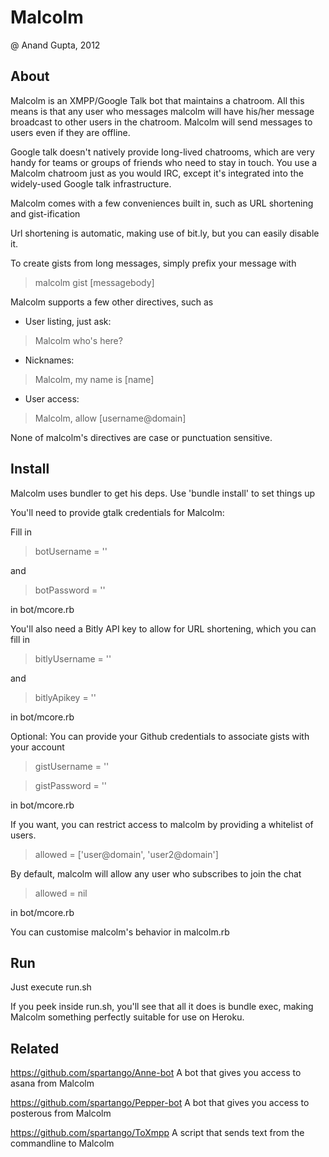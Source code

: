 Malcolm
=======

@ Anand Gupta, 2012

About
-----

Malcolm is an XMPP/Google Talk bot that maintains a chatroom. 
All this means is that any user who messages malcolm will have his/her
message broadcast to other users in the chatroom. Malcolm will send messages
to users even if they are offline.

Google talk doesn't natively provide long-lived chatrooms, which are very handy
for teams or groups of friends who need to stay in touch. You use a Malcolm 
chatroom just as you would IRC, except it's integrated into the widely-used Google talk 
infrastructure. 

Malcolm comes with a few conveniences built in, such as URL shortening and gist-ification

Url shortening is automatic, making use of bit.ly, but you can easily disable it. 

To create gists from long messages, simply prefix your message with 
> malcolm gist [messagebody]

Malcolm supports a few other directives, such as

* User listing, just ask:
> Malcolm who's here?

* Nicknames:
> Malcolm, my name is [name]

* User access:
> Malcolm, allow [username@domain]

None of malcolm's directives are case or punctuation sensitive. 

Install 
-------

Malcolm uses bundler to get his deps. 
Use 'bundle install' to set things up

You'll need to provide gtalk credentials for Malcolm:

Fill in 
> botUsername = ''

and

> botPassword = ''

in bot/mcore.rb

You'll also need a Bitly API key to allow for URL shortening, which you can fill in
> bitlyUsername = ''

and

> bitlyApikey   = ''

in bot/mcore.rb

Optional: You can provide your Github credentials to associate gists with your account
> gistUsername = ''

> gistPassword = ''

in bot/mcore.rb

If you want, you can restrict access to malcolm by providing a whitelist of users. 
> allowed = ['user@domain', 'user2@domain']

By default, malcolm will allow any user who subscribes to join the chat
> allowed = nil

in bot/mcore.rb

You can customise malcolm's behavior in malcolm.rb

Run
---

Just execute run.sh

If you peek inside run.sh, you'll see that all it does is bundle exec, making
Malcolm something perfectly suitable for use on Heroku. 

Related
-------

https://github.com/spartango/Anne-bot
A bot that gives you access to asana from Malcolm

https://github.com/spartango/Pepper-bot
A bot that gives you access to posterous from Malcolm

https://github.com/spartango/ToXmpp
A script that sends text from the commandline to Malcolm

